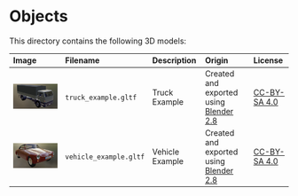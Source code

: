 Objects
=======

This directory contains the following 3D models:

| Image                                                 | Filename               | Description     | Origin                                                             | License                                                         |
|:------------------------------------------------------|:-----------------------|:----------------|:-------------------------------------------------------------------|:----------------------------------------------------------------|
| <img src="truck_example.jpg" alt="truck_example">     | `truck_example.gltf`   | Truck Example   | Created and exported using [Blender 2.8](https://www.blender.org/) | [CC-BY-SA 4.0](https://creativecommons.org/licenses/by-sa/4.0/) |
| <img src="vehicle_example.jpg" alt="vehicle_example"> | `vehicle_example.gltf` | Vehicle Example | Created and exported using [Blender 2.8](https://www.blender.org/) | [CC-BY-SA 4.0](https://creativecommons.org/licenses/by-sa/4.0/) |
